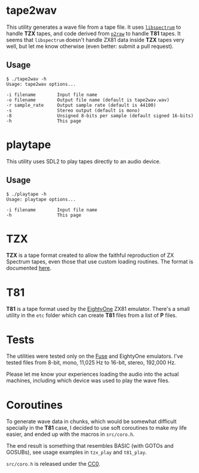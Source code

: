 # tape2wav

This utility generates a wave file from a tape file. It uses [`libspectrum`](http://fuse-emulator.sourceforge.net/libspectrum.php) to handle **TZX** tapes, and code derived from [`p2raw`](https://odemar.home.xs4all.nl/zx81/zx81.htm) to handle **T81** tapes. It seems that `libspectrum` doesn't handle ZX81 data inside **TZX** tapes very well, but let me know otherwise (even better: submit a pull request).

## Usage

    $ ./tape2wav -h
    Usage: tape2wav options...

    -i filename        Input file name
    -o filename        Output file name (default is tape2wav.wav)
    -r sample_rate     Output sample rate (default is 44100)
    -s                 Stereo output (default is mono)
    -8                 Unsigned 8-bits per sample (default signed 16-bits)
    -h                 This page

# playtape

This utility uses SDL2 to play tapes directly to an audio device.

## Usage

    $ ./playtape -h
    Usage: playtape options...

    -i filename        Input file name
    -h                 This page

# TZX

**TZX** is a tape format created to allow the faithful reproduction of ZX Spectrum tapes, even those that use custom loading routines. The format is documented [here](http://www.worldofspectrum.org/TZXformat.html).

# T81

**T81** is a tape format used by the [EightyOne](https://sourceforge.net/projects/eightyone-sinclair-emulator/) ZX81 emulator. There's a small utility in the `etc` folder which can create **T81** files from a list of **P** files.

# Tests

The utilities were tested only on the [Fuse](http://fuse-emulator.sourceforge.net/fuse.php) and EightyOne emulators. I've tested files from 8-bit, mono, 11,025 Hz to 16-bit, stereo, 192,000 Hz.

Please let me know your experiences loading the audio into the actual machines, including which device was used to play the wave files.

# Coroutines

To generate wave data in chunks, which would be somewhat difficult specially in the **T81** case, I decided to use soft coroutines to make my life easier, and ended up with the macros in `src/coro.h`.

The end result is something that resembles BASIC (with GOTOs and GOSUBs), see usage examples in `tzx_play` and `t81_play`.

`src/coro.h` is released under the [CC0](https://creativecommons.org/publicdomain/zero/1.0/).
